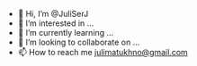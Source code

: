 - 👋 Hi, I’m @JuliSerJ
- 👀 I’m interested in ...
- 🌱 I’m currently learning ...
- 💞️ I’m looking to collaborate on ...
- 📫 How to reach me julimatukhno@gmail.com 

<!---
JuliSerJ/JuliSerJ is a ✨ special ✨ repository because its `README.md` (this file) appears on your GitHub profile.
You can click the Preview link to take a look at your changes.
--->
